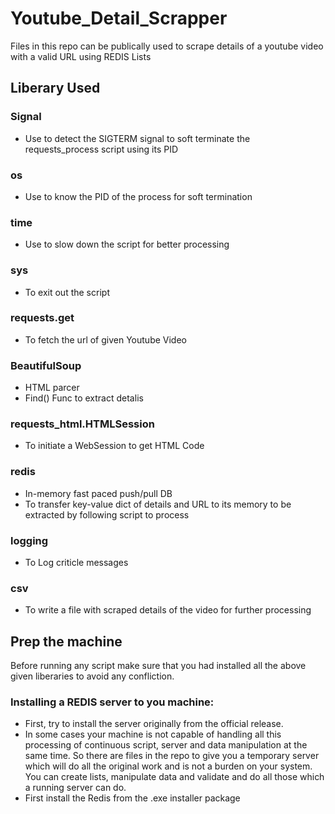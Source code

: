 # Youtube_Detail_Scrapper
Files in this repo can be publically used to scrape details of a youtube video with a valid URL using REDIS Lists
## Liberary Used
### Signal 
* Use to detect the SIGTERM signal to soft terminate the requests_process script using its PID
### os
* Use to know the PID of the process for soft termination 
### time
* Use to slow down the script for better processing
### sys
* To exit out the script 
### requests.get
* To fetch the url of given Youtube Video
### BeautifulSoup
* HTML parcer
* Find() Func to extract detalis
### requests_html.HTMLSession
* To initiate a WebSession to get HTML Code
### redis
* In-memory fast paced push/pull DB
* To transfer key-value dict of details and URL to its memory to be extracted by following script to process
### logging
* To Log criticle messages
### csv
* To write a file with scraped details of the video for further processing
## Prep the machine
Before running any script make sure that you had installed all the above given liberaries to avoid any confliction.
### Installing a REDIS server to you machine:
* First, try to install the server originally from the official release.
* In some cases your machine is not capable of handling all this processing of continuous script, server and data manipulation at the same time. So there are files in
the repo to give you a temporary server which will do all the original work and is not a burden on your system. You can create lists, manipulate data and validate and 
do all those which a running server can do.
* First install the Redis from the .exe installer package
